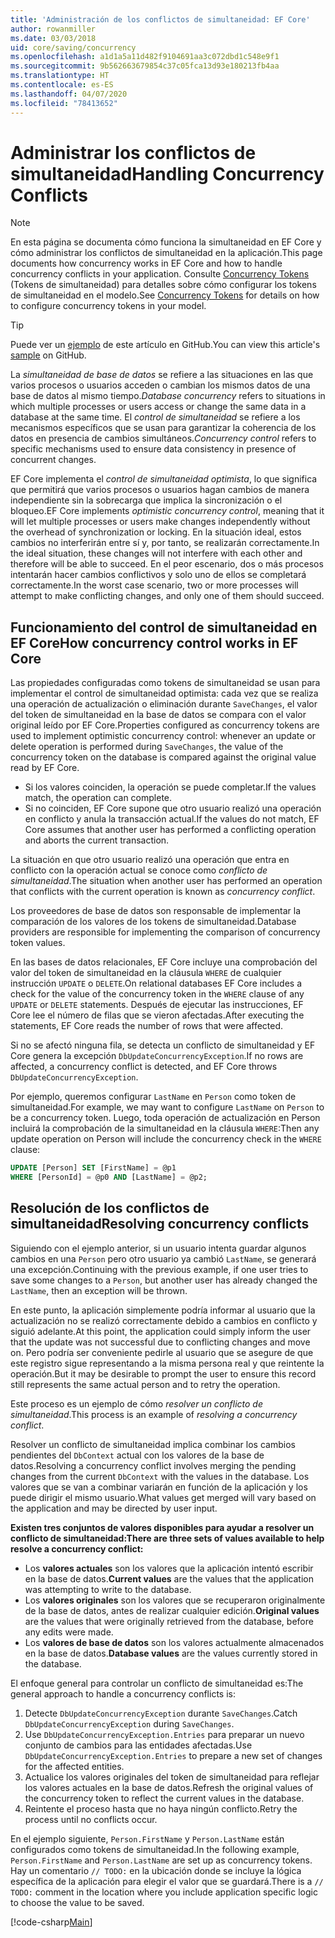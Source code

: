 ```yaml
---
title: 'Administración de los conflictos de simultaneidad: EF Core'
author: rowanmiller
ms.date: 03/03/2018
uid: core/saving/concurrency
ms.openlocfilehash: a1d1a5a11d482f9104691aa3c072dbd1c548e9f1
ms.sourcegitcommit: 9b562663679854c37c05fca13d93e180213fb4aa
ms.translationtype: HT
ms.contentlocale: es-ES
ms.lasthandoff: 04/07/2020
ms.locfileid: "78413652"
---
```

# <a name="handling-concurrency-conflicts"></a><span data-ttu-id="f7693-102">Administrar los conflictos de simultaneidad</span><span class="sxs-lookup"><span data-stu-id="f7693-102">Handling Concurrency Conflicts</span></span>

> [!NOTE]
> <span data-ttu-id="f7693-103">En esta página se documenta cómo funciona la simultaneidad en EF Core y cómo administrar los conflictos de simultaneidad en la aplicación.</span><span class="sxs-lookup"><span data-stu-id="f7693-103">This page documents how concurrency works in EF Core and how to handle concurrency conflicts in your application.</span></span> <span data-ttu-id="f7693-104">Consulte [Concurrency Tokens](xref:core/modeling/concurrency) (Tokens de simultaneidad) para detalles sobre cómo configurar los tokens de simultaneidad en el modelo.</span><span class="sxs-lookup"><span data-stu-id="f7693-104">See [Concurrency Tokens](xref:core/modeling/concurrency) for details on how to configure concurrency tokens in your model.</span></span>

> [!TIP]
> <span data-ttu-id="f7693-105">Puede ver un [ejemplo](https://github.com/dotnet/EntityFramework.Docs/tree/master/samples/core/Saving/Concurrency/) de este artículo en GitHub.</span><span class="sxs-lookup"><span data-stu-id="f7693-105">You can view this article's [sample](https://github.com/dotnet/EntityFramework.Docs/tree/master/samples/core/Saving/Concurrency/) on GitHub.</span></span>

<span data-ttu-id="f7693-106">La _simultaneidad de base de datos_ se refiere a las situaciones en las que varios procesos o usuarios acceden o cambian los mismos datos de una base de datos al mismo tiempo.</span><span class="sxs-lookup"><span data-stu-id="f7693-106">_Database concurrency_ refers to situations in which multiple processes or users access or change the same data in a database at the same time.</span></span> <span data-ttu-id="f7693-107">El _control de simultaneidad_ se refiere a los mecanismos específicos que se usan para garantizar la coherencia de los datos en presencia de cambios simultáneos.</span><span class="sxs-lookup"><span data-stu-id="f7693-107">_Concurrency control_ refers to specific mechanisms used to ensure data consistency in presence of concurrent changes.</span></span>

<span data-ttu-id="f7693-108">EF Core implementa el _control de simultaneidad optimista_, lo que significa que permitirá que varios procesos o usuarios hagan cambios de manera independiente sin la sobrecarga que implica la sincronización o el bloqueo.</span><span class="sxs-lookup"><span data-stu-id="f7693-108">EF Core implements _optimistic concurrency control_, meaning that it will let multiple processes or users make changes independently without the overhead of synchronization or locking.</span></span> <span data-ttu-id="f7693-109">En la situación ideal, estos cambios no interferirán entre sí y, por tanto, se realizarán correctamente.</span><span class="sxs-lookup"><span data-stu-id="f7693-109">In the ideal situation, these changes will not interfere with each other and therefore will be able to succeed.</span></span> <span data-ttu-id="f7693-110">En el peor escenario, dos o más procesos intentarán hacer cambios conflictivos y solo uno de ellos se completará correctamente.</span><span class="sxs-lookup"><span data-stu-id="f7693-110">In the worst case scenario, two or more processes will attempt to make conflicting changes, and only one of them should succeed.</span></span>

## <a name="how-concurrency-control-works-in-ef-core"></a><span data-ttu-id="f7693-111">Funcionamiento del control de simultaneidad en EF Core</span><span class="sxs-lookup"><span data-stu-id="f7693-111">How concurrency control works in EF Core</span></span>

<span data-ttu-id="f7693-112">Las propiedades configuradas como tokens de simultaneidad se usan para implementar el control de simultaneidad optimista: cada vez que se realiza una operación de actualización o eliminación durante `SaveChanges`, el valor del token de simultaneidad en la base de datos se compara con el valor original leído por EF Core.</span><span class="sxs-lookup"><span data-stu-id="f7693-112">Properties configured as concurrency tokens are used to implement optimistic concurrency control: whenever an update or delete operation is performed during `SaveChanges`, the value of the concurrency token on the database is compared against the original value read by EF Core.</span></span>

- <span data-ttu-id="f7693-113">Si los valores coinciden, la operación se puede completar.</span><span class="sxs-lookup"><span data-stu-id="f7693-113">If the values match, the operation can complete.</span></span>
- <span data-ttu-id="f7693-114">Si no coinciden, EF Core supone que otro usuario realizó una operación en conflicto y anula la transacción actual.</span><span class="sxs-lookup"><span data-stu-id="f7693-114">If the values do not match, EF Core assumes that another user has performed a conflicting operation and aborts the current transaction.</span></span>

<span data-ttu-id="f7693-115">La situación en que otro usuario realizó una operación que entra en conflicto con la operación actual se conoce como _conflicto de simultaneidad_.</span><span class="sxs-lookup"><span data-stu-id="f7693-115">The situation when another user has performed an operation that conflicts with the current operation is known as _concurrency conflict_.</span></span>

<span data-ttu-id="f7693-116">Los proveedores de base de datos son responsable de implementar la comparación de los valores de los tokens de simultaneidad.</span><span class="sxs-lookup"><span data-stu-id="f7693-116">Database providers are responsible for implementing the comparison of concurrency token values.</span></span>

<span data-ttu-id="f7693-117">En las bases de datos relacionales, EF Core incluye una comprobación del valor del token de simultaneidad en la cláusula `WHERE` de cualquier instrucción `UPDATE` o `DELETE`.</span><span class="sxs-lookup"><span data-stu-id="f7693-117">On relational databases EF Core includes a check for the value of the concurrency token in the `WHERE` clause of any `UPDATE` or `DELETE` statements.</span></span> <span data-ttu-id="f7693-118">Después de ejecutar las instrucciones, EF Core lee el número de filas que se vieron afectadas.</span><span class="sxs-lookup"><span data-stu-id="f7693-118">After executing the statements, EF Core reads the number of rows that were affected.</span></span>

<span data-ttu-id="f7693-119">Si no se afectó ninguna fila, se detecta un conflicto de simultaneidad y EF Core genera la excepción `DbUpdateConcurrencyException`.</span><span class="sxs-lookup"><span data-stu-id="f7693-119">If no rows are affected, a concurrency conflict is detected, and EF Core throws `DbUpdateConcurrencyException`.</span></span>

<span data-ttu-id="f7693-120">Por ejemplo, queremos configurar `LastName` en `Person` como token de simultaneidad.</span><span class="sxs-lookup"><span data-stu-id="f7693-120">For example, we may want to configure `LastName` on `Person` to be a concurrency token.</span></span> <span data-ttu-id="f7693-121">Luego, toda operación de actualización en Person incluirá la comprobación de la simultaneidad en la cláusula `WHERE`:</span><span class="sxs-lookup"><span data-stu-id="f7693-121">Then any update operation on Person will include the concurrency check in the `WHERE` clause:</span></span>

``` sql
UPDATE [Person] SET [FirstName] = @p1
WHERE [PersonId] = @p0 AND [LastName] = @p2;
```

## <a name="resolving-concurrency-conflicts"></a><span data-ttu-id="f7693-122">Resolución de los conflictos de simultaneidad</span><span class="sxs-lookup"><span data-stu-id="f7693-122">Resolving concurrency conflicts</span></span>

<span data-ttu-id="f7693-123">Siguiendo con el ejemplo anterior, si un usuario intenta guardar algunos cambios en una `Person` pero otro usuario ya cambió `LastName`, se generará una excepción.</span><span class="sxs-lookup"><span data-stu-id="f7693-123">Continuing with the previous example, if one user tries to save some changes to a `Person`, but another user has already changed the `LastName`, then an exception will be thrown.</span></span>

<span data-ttu-id="f7693-124">En este punto, la aplicación simplemente podría informar al usuario que la actualización no se realizó correctamente debido a cambios en conflicto y siguió adelante.</span><span class="sxs-lookup"><span data-stu-id="f7693-124">At this point, the application could simply inform the user that the update was not successful due to conflicting changes and move on.</span></span> <span data-ttu-id="f7693-125">Pero podría ser conveniente pedirle al usuario que se asegure de que este registro sigue representando a la misma persona real y que reintente la operación.</span><span class="sxs-lookup"><span data-stu-id="f7693-125">But it may be desirable to prompt the user to ensure this record still represents the same actual person and to retry the operation.</span></span>

<span data-ttu-id="f7693-126">Este proceso es un ejemplo de cómo _resolver un conflicto de simultaneidad_.</span><span class="sxs-lookup"><span data-stu-id="f7693-126">This process is an example of _resolving a concurrency conflict_.</span></span>

<span data-ttu-id="f7693-127">Resolver un conflicto de simultaneidad implica combinar los cambios pendientes del `DbContext` actual con los valores de la base de datos.</span><span class="sxs-lookup"><span data-stu-id="f7693-127">Resolving a concurrency conflict involves merging the pending changes from the current `DbContext` with the values in the database.</span></span> <span data-ttu-id="f7693-128">Los valores que se van a combinar variarán en función de la aplicación y los puede dirigir el mismo usuario.</span><span class="sxs-lookup"><span data-stu-id="f7693-128">What values get merged will vary based on the application and may be directed by user input.</span></span>

<span data-ttu-id="f7693-129">**Existen tres conjuntos de valores disponibles para ayudar a resolver un conflicto de simultaneidad:**</span><span class="sxs-lookup"><span data-stu-id="f7693-129">**There are three sets of values available to help resolve a concurrency conflict:**</span></span>

- <span data-ttu-id="f7693-130">Los **valores actuales** son los valores que la aplicación intentó escribir en la base de datos.</span><span class="sxs-lookup"><span data-stu-id="f7693-130">**Current values** are the values that the application was attempting to write to the database.</span></span>
- <span data-ttu-id="f7693-131">Los **valores originales** son los valores que se recuperaron originalmente de la base de datos, antes de realizar cualquier edición.</span><span class="sxs-lookup"><span data-stu-id="f7693-131">**Original values** are the values that were originally retrieved from the database, before any edits were made.</span></span>
- <span data-ttu-id="f7693-132">Los **valores de base de datos** son los valores actualmente almacenados en la base de datos.</span><span class="sxs-lookup"><span data-stu-id="f7693-132">**Database values** are the values currently stored in the database.</span></span>

<span data-ttu-id="f7693-133">El enfoque general para controlar un conflicto de simultaneidad es:</span><span class="sxs-lookup"><span data-stu-id="f7693-133">The general approach to handle a concurrency conflicts is:</span></span>

1. <span data-ttu-id="f7693-134">Detecte `DbUpdateConcurrencyException` durante `SaveChanges`.</span><span class="sxs-lookup"><span data-stu-id="f7693-134">Catch `DbUpdateConcurrencyException` during `SaveChanges`.</span></span>
2. <span data-ttu-id="f7693-135">Use `DbUpdateConcurrencyException.Entries` para preparar un nuevo conjunto de cambios para las entidades afectadas.</span><span class="sxs-lookup"><span data-stu-id="f7693-135">Use `DbUpdateConcurrencyException.Entries` to prepare a new set of changes for the affected entities.</span></span>
3. <span data-ttu-id="f7693-136">Actualice los valores originales del token de simultaneidad para reflejar los valores actuales en la base de datos.</span><span class="sxs-lookup"><span data-stu-id="f7693-136">Refresh the original values of the concurrency token to reflect the current values in the database.</span></span>
4. <span data-ttu-id="f7693-137">Reintente el proceso hasta que no haya ningún conflicto.</span><span class="sxs-lookup"><span data-stu-id="f7693-137">Retry the process until no conflicts occur.</span></span>

<span data-ttu-id="f7693-138">En el ejemplo siguiente, `Person.FirstName` y `Person.LastName` están configurados como tokens de simultaneidad.</span><span class="sxs-lookup"><span data-stu-id="f7693-138">In the following example, `Person.FirstName` and `Person.LastName` are set up as concurrency tokens.</span></span> <span data-ttu-id="f7693-139">Hay un comentario `// TODO:` en la ubicación donde se incluye la lógica específica de la aplicación para elegir el valor que se guardará.</span><span class="sxs-lookup"><span data-stu-id="f7693-139">There is a `// TODO:` comment in the location where you include application specific logic to choose the value to be saved.</span></span>

[!code-csharp[Main](../../../samples/core/Saving/Concurrency/Sample.cs?name=ConcurrencyHandlingCode&highlight=34-35)]
